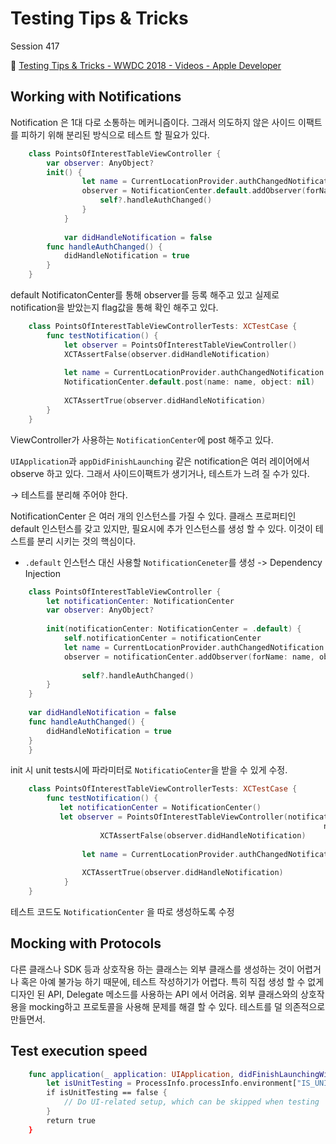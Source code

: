 # Testing Tips & Tricks

Session 417

🔗 [Testing Tips & Tricks - WWDC 2018 - Videos - Apple Developer](https://developer.apple.com/videos/play/wwdc2018/417/)

## Working with Notifications

Notification 은 1대 다로 소통하는 메커니즘이다.
그래서 의도하지 않은 사이드 이팩트를 피하기 위해 분리된 방식으로 테스트 할 필요가 있다.

```Swift
    class PointsOfInterestTableViewController {
        var observer: AnyObject?
        init() {
    			let name = CurrentLocationProvider.authChangedNotification
    			observer = NotificationCenter.default.addObserver(forName: name, object: nil,
    				self?.handleAuthChanged() 
    			}
    		}
        
    		var didHandleNotification = false
        func handleAuthChanged() {
            didHandleNotification = true
        }
    }
```

default NotificatonCenter를 통해 observer를 등록 해주고 있고 실제로 notification을 받았는지 flag값을 통해 확인 해주고 있다.

```Swift
    class PointsOfInterestTableViewControllerTests: XCTestCase {
    	func testNotification() {
    		let observer = PointsOfInterestTableViewController() 
    		XCTAssertFalse(observer.didHandleNotification)
    	
    		let name = CurrentLocationProvider.authChangedNotification 
    		NotificationCenter.default.post(name: name, object: nil)
    		
    		XCTAssertTrue(observer.didHandleNotification) 
    	}
    }
```

ViewController가 사용하는 `NotificationCenter`에 post 해주고 있다.

`UIApplication`과 `appDidFinishLaunching` 같은 notification은 여러 레이어에서 observe 하고 있다.
그래서 사이드이팩트가 생기거나, 테스트가 느려 질 수가 있다.

→ 테스트를 분리해 주어야 한다.

NotificationCenter 은 여러 개의 인스턴스를 가질 수 있다. 
클래스 프로퍼티인 default 인스턴스를 갖고 있지만, 필요시에 추가 인스턴스를 생성 할 수 있다. 이것이 테스트를 분리 시키는 것의 핵심이다.

- `.default` 인스턴스 대신 사용할 `NotificationCeneter`를 생성 -> Dependency Injection

```Swift
    class PointsOfInterestTableViewController {
    	let notificationCenter: NotificationCenter
    	var observer: AnyObject?
    
    	init(notificationCenter: NotificationCenter = .default) {
    		self.notificationCenter = notificationCenter
    		let name = CurrentLocationProvider.authChangedNotification
    		observer = notificationCenter.addObserver(forName: name, object: nil,
    		 
    			self?.handleAuthChanged() 
    	}
    }
    
    var didHandleNotification = false
    func handleAuthChanged() {
        didHandleNotification = true
    }
    }
```

init 시 unit tests시에 파라미터로 `NotificatioCenter`을 받을 수 있게 수정. 

```Swift
    class PointsOfInterestTableViewControllerTests: XCTestCase {
        func testNotification() {
           let notificationCenter = NotificationCenter()
           let observer = PointsOfInterestTableViewController(notificationCenter:
                                                                      notificationCenter)
    				XCTAssertFalse(observer.didHandleNotification)
    		  
    			let name = CurrentLocationProvider.authChangedNotification notificationCenter.post(name: name, object: nil)
    			
    			XCTAssertTrue(observer.didHandleNotification) 
    		}
    }
```

테스트 코드도 `NotificationCenter` 을 따로 생성하도록 수정

## Mocking with Protocols

다른 클래스나 SDK 등과 상호작용 하는 클래스는 외부 클래스를 생성하는 것이 어렵거나 혹은 아예 불가능 하기 때문에, 테스트 작성하기가 어렵다. 특히 직접 생성 할 수 없게 디자인 된 API, Delegate 메소드를 사용하는 API 에서 어려움. 외부 클래스와의 상호작용을 mocking하고 프로토콜을 사용해 문제를 해결 할 수 있다. 테스트를 덜 의존적으로 만들면서.

## Test execution speed

```Swift
    func application(_ application: UIApplication, didFinishLaunchingWithOptions opts: ...) -> Bool {
    	let isUnitTesting = ProcessInfo.processInfo.environment["IS_UNIT_TESTING"] == "1" 
    	if isUnitTesting == false {
    		// Do UI-related setup, which can be skipped when testing
    	}
    	return true
    }
```
